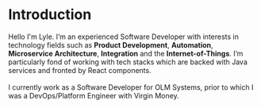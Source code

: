 # Introduction
Hello I'm Lyle. I’m an experienced Software Developer with interests in technology fields such as **Product Development**,
**Automation**, **Microservice Architecture**, **Integration** and the **Internet-of-Things**. I’m particularly fond 
of working with tech stacks which are backed with Java services and fronted by React components.
<br>
<br>
I currently work as a Software Developer for OLM Systems, prior to which I was a DevOps/Platform Engineer 
with Virgin Money.

